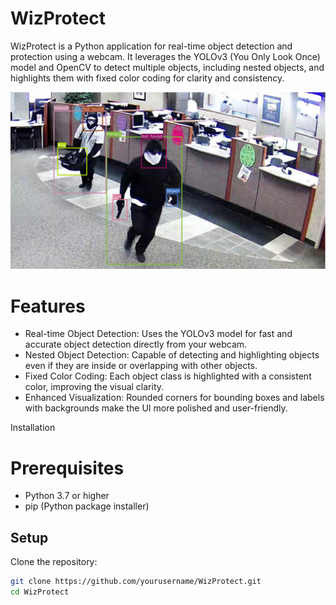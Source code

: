 # WizProtect

WizProtect is a Python application for real-time object detection and protection using a webcam. It leverages the YOLOv3 (You Only Look Once) model and OpenCV to detect multiple objects, including nested objects, and highlights them with fixed color coding for clarity and consistency.

![image](https://github.com/Solrikk/WizProtect/blob/main/assets/images/Test.png)

# Features
- Real-time Object Detection: Uses the YOLOv3 model for fast and accurate object detection directly from your webcam.
- Nested Object Detection: Capable of detecting and highlighting objects even if they are inside or overlapping with other objects.
- Fixed Color Coding: Each object class is highlighted with a consistent color, improving the visual clarity.
- Enhanced Visualization: Rounded corners for bounding boxes and labels with backgrounds make the UI more polished and user-friendly.

Installation

# Prerequisites
- Python 3.7 or higher
- pip (Python package installer)

## Setup
Clone the repository:

```bash
git clone https://github.com/yourusername/WizProtect.git
cd WizProtect
```
